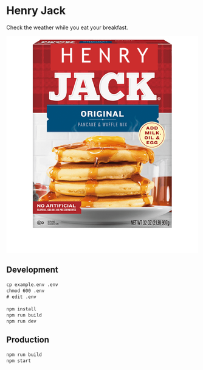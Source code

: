 # Henry Jack

Check the weather while you eat your breakfast.

![logo](logo.png)

## Development

    cp example.env .env
    chmod 600 .env
    # edit .env

    npm install
    npm run build
    npm run dev

## Production

    npm run build
    npm start
